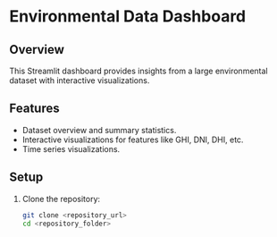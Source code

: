 # Environmental Data Dashboard

## Overview
This Streamlit dashboard provides insights from a large environmental dataset with interactive visualizations.

## Features
- Dataset overview and summary statistics.
- Interactive visualizations for features like GHI, DNI, DHI, etc.
- Time series visualizations.

## Setup
1. Clone the repository:
   ```bash
   git clone <repository_url>
   cd <repository_folder>
